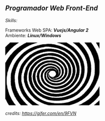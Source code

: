## *Programador Web Front-End*  <br>

_Skills:_ <br> 

Frameworks Web SPA: ***Vuejs/Angular 2***<br>
Ambiente: ***Linux/Windows*** <br>

![](9FVN_rszd.gif)

*credits: https://gifer.com/en/9FVN*
<br>



<!--
**tfnix/tfnix** is a ✨ _special_ ✨ repository because its `README.md` (this file) appears on your GitHub profile.

Here are some ideas to get you started:

- 🔭 I’m currently working on ...
- 🌱 I’m currently learning ...
- 👯 I’m looking to collaborate on ...
- 🤔 I’m looking for help with ...
- 💬 Ask me about ...
- 📫 How to reach me: ...
- 😄 Pronouns: ...
- ⚡ Fun fact: ...
-->
